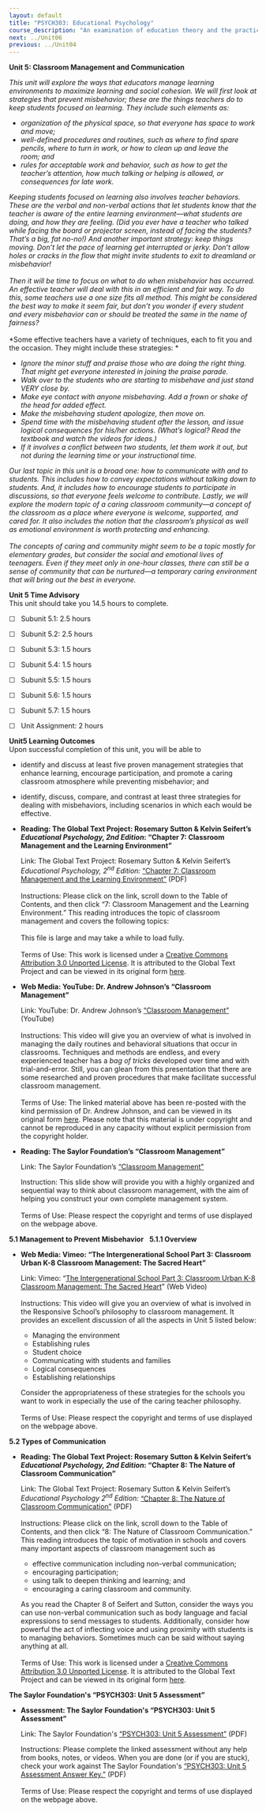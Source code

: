 ```yaml
---
layout: default
title: "PSYCH303: Educational Psychology"
course_description: "An examination of education theory and the practicalities of classroom life, designed to teach how to structure educational systems in order to meet the mental and emotional needs of students."
next: ../Unit06
previous: ../Unit04
---
```

**Unit 5: Classroom Management and Communication** <span id="5"></span> 

*This unit will explore the ways that educators manage learning
environments to maximize learning and social cohesion. We will first
look at strategies that prevent misbehavior; these are the things
teachers do to keep students focused on learning. They include such
elements as:*

-   *organization of the physical space, so that everyone has space to
    work and move;*
-   *well-defined procedures and routines, such as where to find spare
    pencils, where to turn in work, or how to clean up and leave the
    room; and*
-   *rules for acceptable work and behavior, such as how to get the
    teacher’s attention, how much talking or helping is allowed, or
    consequences for late work.*

*Keeping students focused on learning also involves teacher behaviors.
These are the verbal and non-verbal actions that let students know that
the teacher is aware of the entire learning environment—what students
are doing, and how they are feeling. (Did you ever have a teacher who
talked while facing the board or projector screen, instead of facing the
students? That’s a big, fat no-no!) And another important strategy: keep
things moving. Don’t let the pace of learning get interrupted or jerky.
Don’t allow holes or cracks in the flow that might invite students to
exit to dreamland or misbehavior!*  
     
 *Then it will be time to focus on what to do when misbehavior has
occurred. An effective teacher will deal with this in an efficient and
fair way. To do this, some teachers use a one size fits all method. This
might be considered the best way to make it seem fair, but don’t you
wonder if every student and every misbehavior can or should be treated
the same in the name of fairness?*  
     
 *Some effective teachers have a variety of techniques, each to fit you
and the occasion. They might include these strategies: *

-   *Ignore the minor stuff and praise those who are doing the right
    thing. That might get everyone interested in joining the praise
    parade.*
-   *Walk over to the students who are starting to misbehave and just
    stand VERY close by.*
-   *Make eye contact with anyone misbehaving. Add a frown or shake of
    the head for added effect.*
-   *Make the misbehaving student apologize, then move on.*
-   *Spend time with the misbehaving student after the lesson, and issue
    logical consequences for his/her actions. (What’s logical? Read the
    textbook and watch the videos for ideas.)*
-   *If it involves a conflict between two students, let them work it
    out, but not during the learning time or your instructional time.*

*Our last topic in this unit is a broad one: how to communicate with and
to students. This includes how to convey expectations without talking
down to students. And, it includes how to encourage students to
participate in discussions, so that everyone feels welcome to
contribute. Lastly, we will explore the modern topic of a caring
classroom community—a concept of the classroom as a place where everyone
is welcome, supported, and cared for. It also includes the notion that
the classroom’s physical as well as emotional environment is worth
protecting and enhancing.*  
     
 *The concepts of caring and community might seem to be a topic mostly
for elementary grades, but consider the social and emotional lives of
teenagers. Even if they meet only in one-hour classes, there can still
be a sense of community that can be nurtured—a temporary caring
environment that will bring out the best in everyone.*

**Unit 5 Time Advisory**  
This unit should take you 14.5 hours to complete.  
  
 ☐   Subunit 5.1: 2.5 hours  
  
 ☐   Subunit 5.2: 2.5 hours  
  
 ☐   Subunit 5.3: 1.5 hours  
  
 ☐   Subunit 5.4: 1.5 hours  
  
 ☐   Subunit 5.5: 1.5 hours  
  
 ☐   Subunit 5.6: 1.5 hours  
  
 ☐   Subunit 5.7: 1.5 hours  
  
 ☐   Unit Assignment: 2 hours

**Unit5 Learning Outcomes**  
Upon successful completion of this unit, you will be able to

-   identify and discuss at least five proven management strategies that
    enhance learning, encourage participation, and promote a caring
    classroom atmosphere while preventing misbehavior; and
-   identify, discuss, compare, and contrast at least three strategies
    for dealing with misbehaviors, including scenarios in which each
    would be effective.

-   **Reading: The Global Text Project: Rosemary Sutton & Kelvin
    Seifert’s *Educational Psychology, 2nd Edition*: “Chapter 7:
    Classroom Management and the Learning Environment”**

    Link: The Global Text Project: Rosemary Sutton & Kelvin Seifert’s
    *Educational Psychology, 2<sup>nd</sup> Edition:* [“Chapter 7:
    Classroom Management and the Learning
    Environment”](http://www.saylor.org/site/wp-content/uploads/2012/06/Educational-Psychology.pdf)
    (PDF)  
        
     Instructions: Please click on the link, scroll down to the Table of
    Contents, and then click “7: Classroom Management and the Learning
    Environment.” This reading introduces the topic of classroom
    management and covers the following topics:  
        
     This file is large and may take a while to load fully.  
        
     Terms of Use: This work is licensed under a [Creative Commons
    Attribution 3.0 Unported
    License](http://creativecommons.org/licenses/by/3.0/). It is
    attributed to the Global Text Project and can be viewed in its
    original
    form [here](http://www.saylor.org/site/wp-content/uploads/2012/06/Educational-Psychology.pdf). 

-   **Web Media: YouTube: Dr. Andrew Johnson’s “Classroom Management”**

    Link: YouTube: Dr. Andrew Johnson’s [“Classroom
    Management”](http://www.youtube.com/watch?v=GmgUd2YFydE) (YouTube)  
        
     Instructions: This video will give you an overview of what is
    involved in managing the daily routines and behavioral situations
    that occur in classrooms. Techniques and methods are endless, and
    every experienced teacher has a *bag of tricks* developed over time
    and with trial-and-error. Still, you can glean from this
    presentation that there are some researched and proven procedures
    that make facilitate successful classroom management.  
        
     Terms of Use: The linked material above has been re-posted with the
    kind permission of Dr. Andrew Johnson, and can be viewed in its
    original form [here](http://www.youtube.com/watch?v=ShdlPBsEcbM).
    Please note that this material is under copyright and cannot be
    reproduced in any capacity without explicit permission from the
    copyright holder.

-   **Reading: The Saylor Foundation’s “Classroom Management”**

    Link: The Saylor Foundation’s [“Classroom
    Management”](http://www.youtube.com/watch?v=MQSt_QDzVqA)   
      
     Instruction: This slide show will provide you with a highly
    organized and sequential way to think about classroom management,
    with the aim of helping you construct your own complete management
    system.  
        
     Terms of Use: Please respect the copyright and terms of use
    displayed on the webpage above.

**5.1 Management to Prevent Misbehavior** <span id="5.1"></span> 
**5.1.1 Overview** <span id="5.1.1"></span> 
-   **Web Media: Vimeo: “The Intergenerational School Part 3: Classroom
    Urban K-8 Classroom Management: The Sacred Heart”**

    Link: Vimeo: “[The Intergenerational School Part 3: Classroom Urban
    K-8 Classroom Management: The Sacred
    Heart](http://vimeo.com/21049250)” (Web Video)  
        
     Instructions: This video will give you an overview of what is
    involved in the Responsive School’s philosophy to classroom
    management. It provides an excellent discussion of all the aspects
    in Unit 5 listed below:

    -   Managing the environment
    -   Establishing rules
    -   Student choice
    -   Communicating with students and families
    -   Logical consequences
    -   Establishing relationships<span
        style="font-size: 12px;"> </span>

    Consider the appropriateness of these strategies for the schools you
    want to work in especially the use of the caring teacher
    philosophy.  
        
     Terms of Use: Please respect the copyright and terms of use
    displayed on the webpage above.

**5.2 Types of Communication** <span id="5.2"></span> 
-   **Reading: The Global Text Project: Rosemary Sutton & Kelvin
    Seifert’s *Educational Psychology, 2nd Edition*: “Chapter 8: The
    Nature of Classroom Communication”**

    Link: The Global Text Project: Rosemary Sutton & Kelvin Seifert’s
    *Educational Psychology 2<sup>nd</sup> Edition:* [“Chapter 8: The
    Nature of Classroom
    Communication”](http://www.saylor.org/site/wp-content/uploads/2012/06/Educational-Psychology.pdf)
    (PDF)  
        
     Instructions: Please click on the link, scroll down to the Table of
    Contents, and then click “8: The Nature of Classroom Communication.”
    This reading introduces the topic of motivation in schools and
    covers many important aspects of classroom management such as

    -   effective communication including non-verbal communication;
    -   encouraging participation;
    -   using talk to deepen thinking and learning; and
    -   encouraging a caring classroom and community.

    As you read the Chapter 8 of Seifert and Sutton, consider the ways
    you can use non-verbal communication such as body language and
    facial expressions to send messages to students. Additionally,
    consider how powerful the act of inflecting voice and using
    proximity with students is to managing behaviors. Sometimes much can
    be said without saying anything at all.  
        
     Terms of Use: This work is licensed under a [Creative Commons
    Attribution 3.0 Unported
    License](http://creativecommons.org/licenses/by/3.0/). It is
    attributed to the Global Text Project and can be viewed in its
    original
    form [here](http://www.saylor.org/site/wp-content/uploads/2012/06/Educational-Psychology.pdf). 

**The Saylor Foundation's “PSYCH303: Unit 5 Assessment”** <span
id="5.3"></span> 
-   **Assessment: The Saylor Foundation's “PSYCH303: Unit 5
    Assessment”**

    Link: The Saylor Foundation's [“PSYCH303: Unit 5
    Assessment”](http://www.saylor.org/site/wp-content/uploads/2012/08/PSYCH303-Unit-5-Assessment.pdf)
    (PDF)  
      
     Instructions: Please complete the linked assessment without any
    help from books, notes, or videos. When you are done (or if you are
    stuck), check your work against The Saylor Foundation's [“PSYCH303:
    Unit 5 Assessment Answer
    Key.”](http://www.saylor.org/site/wp-content/uploads/2012/08/PSYCH303-Unit-5-Assessment-Answer-Key1.pdf)
    (PDF)  
        
     Terms of Use: Please respect the copyright and terms of use
    displayed on the webpage above. 


